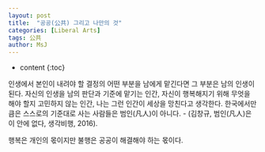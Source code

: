 ```yaml
---
layout: post
title:  "공공(公共) 그리고 나만의 것"
categories: [Liberal Arts]
tags: 公共
author: MsJ
---
```


* content
{:toc}

인생에서 본인이 내려야 할 결정의 어떤 부분을 남에게 맡긴다면 그 부분은 남의 인생이 된다. 자신의 인생을 남의 판단과 기준에 맡기는 인간, 자신이 행복해지기 위해 무엇을 해야 할지 고민하지 않는 인간, 나는 그런 인간이 세상을 망친다고 생각한다. 한국에서만큼은 스스로의 기준대로 사는 사람들은 범인(凡人)이 아니다. - (김창규, 범인(凡人)은 이 안에 없다, 생각비행, 2016).

행복은 개인의 몫이지만 불행은 공공이 해결해야 하는 몫이다.
